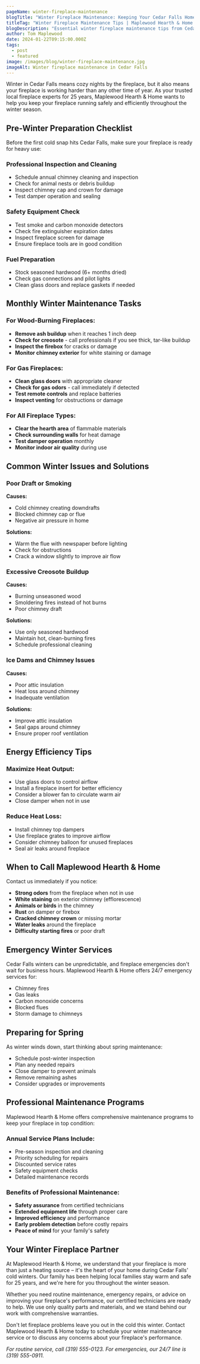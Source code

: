 ```yaml
---
pageName: winter-fireplace-maintenance
blogTitle: "Winter Fireplace Maintenance: Keeping Your Cedar Falls Home Warm and Safe"
titleTag: "Winter Fireplace Maintenance Tips | Maplewood Hearth & Home | Cedar Falls, IA"
blogDescription: "Essential winter fireplace maintenance tips from Cedar Falls' trusted experts. Learn how to keep your fireplace running safely and efficiently all season long."
author: Tom Maplewood
date: 2024-01-22T09:15:00.000Z
tags:
  - post
  - featured
image: /images/blog/winter-fireplace-maintenance.jpg
imageAlt: Winter fireplace maintenance in Cedar Falls
---
```


Winter in Cedar Falls means cozy nights by the fireplace, but it also means your fireplace is working harder than any other time of year. As your trusted local fireplace experts for 25 years, Maplewood Hearth & Home wants to help you keep your fireplace running safely and efficiently throughout the winter season.

## Pre-Winter Preparation Checklist

Before the first cold snap hits Cedar Falls, make sure your fireplace is ready for heavy use:

### Professional Inspection and Cleaning
- Schedule annual chimney cleaning and inspection
- Check for animal nests or debris buildup
- Inspect chimney cap and crown for damage
- Test damper operation and sealing

### Safety Equipment Check
- Test smoke and carbon monoxide detectors
- Check fire extinguisher expiration dates
- Inspect fireplace screen for damage
- Ensure fireplace tools are in good condition

### Fuel Preparation
- Stock seasoned hardwood (6+ months dried)
- Check gas connections and pilot lights
- Clean glass doors and replace gaskets if needed

## Monthly Winter Maintenance Tasks

### For Wood-Burning Fireplaces:
- **Remove ash buildup** when it reaches 1 inch deep
- **Check for creosote** - call professionals if you see thick, tar-like buildup
- **Inspect the firebox** for cracks or damage
- **Monitor chimney exterior** for white staining or damage

### For Gas Fireplaces:
- **Clean glass doors** with appropriate cleaner
- **Check for gas odors** - call immediately if detected
- **Test remote controls** and replace batteries
- **Inspect venting** for obstructions or damage

### For All Fireplace Types:
- **Clear the hearth area** of flammable materials
- **Check surrounding walls** for heat damage
- **Test damper operation** monthly
- **Monitor indoor air quality** during use

## Common Winter Issues and Solutions

### Poor Draft or Smoking
**Causes:**
- Cold chimney creating downdrafts
- Blocked chimney cap or flue
- Negative air pressure in home

**Solutions:**
- Warm the flue with newspaper before lighting
- Check for obstructions
- Crack a window slightly to improve air flow

### Excessive Creosote Buildup
**Causes:**
- Burning unseasoned wood
- Smoldering fires instead of hot burns
- Poor chimney draft

**Solutions:**
- Use only seasoned hardwood
- Maintain hot, clean-burning fires
- Schedule professional cleaning

### Ice Dams and Chimney Issues
**Causes:**
- Poor attic insulation
- Heat loss around chimney
- Inadequate ventilation

**Solutions:**
- Improve attic insulation
- Seal gaps around chimney
- Ensure proper roof ventilation

## Energy Efficiency Tips

### Maximize Heat Output:
- Use glass doors to control airflow
- Install a fireplace insert for better efficiency
- Consider a blower fan to circulate warm air
- Close damper when not in use

### Reduce Heat Loss:
- Install chimney top dampers
- Use fireplace grates to improve airflow
- Consider chimney balloon for unused fireplaces
- Seal air leaks around fireplace

## When to Call Maplewood Hearth & Home

Contact us immediately if you notice:

- **Strong odors** from the fireplace when not in use
- **White staining** on exterior chimney (efflorescence)
- **Animals or birds** in the chimney
- **Rust** on damper or firebox
- **Cracked chimney crown** or missing mortar
- **Water leaks** around the fireplace
- **Difficulty starting fires** or poor draft

## Emergency Winter Services

Cedar Falls winters can be unpredictable, and fireplace emergencies don't wait for business hours. Maplewood Hearth & Home offers 24/7 emergency services for:

- Chimney fires
- Gas leaks
- Carbon monoxide concerns
- Blocked flues
- Storm damage to chimneys

## Preparing for Spring

As winter winds down, start thinking about spring maintenance:

- Schedule post-winter inspection
- Plan any needed repairs
- Close damper to prevent animals
- Remove remaining ashes
- Consider upgrades or improvements

## Professional Maintenance Programs

Maplewood Hearth & Home offers comprehensive maintenance programs to keep your fireplace in top condition:

### Annual Service Plans Include:
- Pre-season inspection and cleaning
- Priority scheduling for repairs
- Discounted service rates
- Safety equipment checks
- Detailed maintenance records

### Benefits of Professional Maintenance:
- **Safety assurance** from certified technicians
- **Extended equipment life** through proper care
- **Improved efficiency** and performance
- **Early problem detection** before costly repairs
- **Peace of mind** for your family's safety

## Your Winter Fireplace Partner

At Maplewood Hearth & Home, we understand that your fireplace is more than just a heating source – it's the heart of your home during Cedar Falls' cold winters. Our family has been helping local families stay warm and safe for 25 years, and we're here for you throughout the winter season.

Whether you need routine maintenance, emergency repairs, or advice on improving your fireplace's performance, our certified technicians are ready to help. We use only quality parts and materials, and we stand behind our work with comprehensive warranties.

Don't let fireplace problems leave you out in the cold this winter. Contact Maplewood Hearth & Home today to schedule your winter maintenance service or to discuss any concerns about your fireplace's performance.

*For routine service, call (319) 555-0123. For emergencies, our 24/7 line is (319) 555-0911.*